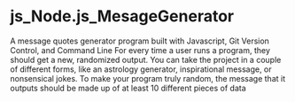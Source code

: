 # js_Node.js_MesageGenerator
A message quotes generator program built with Javascript, Git Version Control, and Command Line
For every time a user runs a program, they should get a new, randomized output. You can take the 
project in a couple of different forms, like an astrology generator, inspirational message, or nonsensical jokes. 
To make your program truly random, the message that it outputs should be made up of at least 10 different pieces of data
